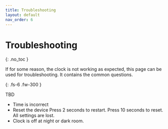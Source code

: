```yaml
---
title: Troubleshooting
layout: default
nav_order: 6
---
```


# Troubleshooting

{: .no_toc }

If for some reason, the clock is not working as expected, this page can be used for troubleshooting. It contains the common questions.

{: .fs-6 .fw-300 }

TBD

* Time is incorrect
* Reset the device
    Press 2 seconds to restart.
    Press 10 seconds to reset. All settings are lost.
* Clock is off at night or dark room.



<p class="button-row" align="left">
  <esp-web-install-button manifest="./word-clock-one-manifest.json"></esp-web-install-button>
</p>

<script
  type="module"
  src="https://unpkg.com/esp-web-tools@9.0.3/dist/web/install-button.js?module"
></script>